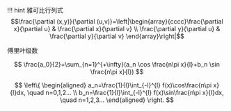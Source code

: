 !!! hint 雅可比行列式
      $$\frac{\partial (x,y)}{\partial (u,v)}=\left|\begin{array}{cccc}\frac{\partial x}{\partial u} & \frac{\partial x}{\partial v} \\ \frac{\partial y}{\partial u} & \frac{\partial y}{\partial v}
    \end{array}\right|$$

傅里叶级数

$$
\frac{a_0}{2}+\sum_{n=1}^{+\infty}(a_n \cos \frac{n\pi x}{l}+b_n \sin \frac{n\pi x}{l})
$$

$$
\left\{
\begin{aligned}
a_n=\frac{1}{l}\int_{-l}^{l} f(x)\cos\frac{n\pi x}{l}dx, \quad n=0,1,2... \\
b_n=\frac{1}{l}\int_{-l}^{l} f(x)\sin\frac{n\pi x}{l}dx, \quad n=1,2,3...
\end{aligned}
\right.
$$